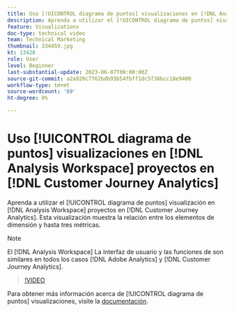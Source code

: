 ```yaml
---
title: Uso [!UICONTROL diagrama de puntos] visualizaciones en [!DNL Analysis Workspace] proyectos
description: Aprenda a utilizar el [!UICONTROL diagrama de puntos] visualización en [!DNL Analysis Workspace] proyectos en [!DNL Customer Journey Analytics].
feature: Visualizations
doc-type: technical video
team: Technical Marketing
thumbnail: 334459.jpg
kt: 13428
role: User
level: Beginner
last-substantial-update: 2023-06-07T00:00:00Z
source-git-commit: a2a920c7762bdb93b54fbff1dc5f36bcc10e9400
workflow-type: tm+mt
source-wordcount: '69'
ht-degree: 0%

---
```


# Uso [!UICONTROL diagrama de puntos] visualizaciones en [!DNL Analysis Workspace] proyectos en [!DNL Customer Journey Analytics]

Aprenda a utilizar el [!UICONTROL diagrama de puntos] visualización en [!DNL Analysis Workspace] proyectos en [!DNL Customer Journey Analytics]. Esta visualización muestra la relación entre los elementos de dimensión y hasta tres métricas.

>[!NOTE]
>
>El [!DNL Analysis Workspace] La interfaz de usuario y las funciones de son similares en todos los casos [!DNL Adobe Analytics] y [!DNL Customer Journey Analytics].

>[!VIDEO](https://video.tv.adobe.com/v/334459/?quality=12&learn=on)

Para obtener más información acerca de [!UICONTROL diagrama de puntos] visualizaciones, visite la [documentación](https://experienceleague.adobe.com/docs/analytics-platform/using/cja-workspace/visualizations/scatterplot.html).
